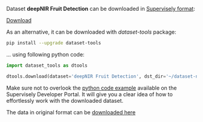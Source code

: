 Dataset **deepNIR Fruit Detection** can be downloaded in [Supervisely format](https://developer.supervisely.com/api-references/supervisely-annotation-json-format):

 [Download](https://assets.supervisely.com/supervisely-supervisely-assets-public/teams_storage/Q/v/r5/vTCKMHM2GbrRpWUc6VkTFYchQsZF8JwMBeakPr1ZPABmfizKlmYMO7SDdS4Yx3VRYM2wxWRwYXZon4OsOrPNY6XAT0YnFlyJVmGgRSziOwTsfrboKSRt6hqUyJKN.tar)

As an alternative, it can be downloaded with *dataset-tools* package:
``` bash
pip install --upgrade dataset-tools
```

... using following python code:
``` python
import dataset_tools as dtools

dtools.download(dataset='deepNIR Fruit Detection', dst_dir='~/dataset-ninja/')
```
Make sure not to overlook the [python code example](https://developer.supervisely.com/getting-started/python-sdk-tutorials/iterate-over-a-local-project) available on the Supervisely Developer Portal. It will give you a clear idea of how to effortlessly work with the downloaded dataset.

The data in original format can be [downloaded here](https://zenodo.org/record/6324489/files/yolov5.zip?download=1)